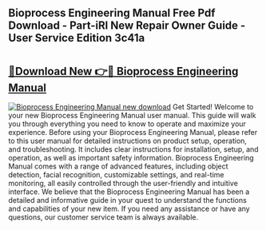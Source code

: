 ## Bioprocess Engineering Manual Free Pdf Download - Part-iRl New Repair Owner Guide - User Service Edition 3c41a

# <h2><a href="http://bc6672.oget.top/?id=Bioprocess+Engineering+Manual">🔗Download New 👉🔴 Bioprocess Engineering Manual</a></h2>

[![Bioprocess Engineering Manual new download](https://i.imgur.com/5g1atiW.png)](http://bc6672.oget.top/?id=Bioprocess+Engineering+Manual)
Get Started! Welcome to your new Bioprocess Engineering Manual user manual. This guide will walk you through everything you need to know to operate and maximize your experience. Before using your Bioprocess Engineering Manual, please refer to this user manual for detailed instructions on product setup, operation, and troubleshooting. It includes clear instructions for installation, setup, and operation, as well as important safety information. Bioprocess Engineering Manual comes with a range of advanced features, including object detection, facial recognition, customizable settings, and real-time monitoring, all easily controlled through the user-friendly and intuitive interface. We believe that the Bioprocess Engineering Manual has been a detailed and informative guide in your quest to understand the functions and capabilities of your new item. If you need any assistance or have any questions, our customer service team is always available.
